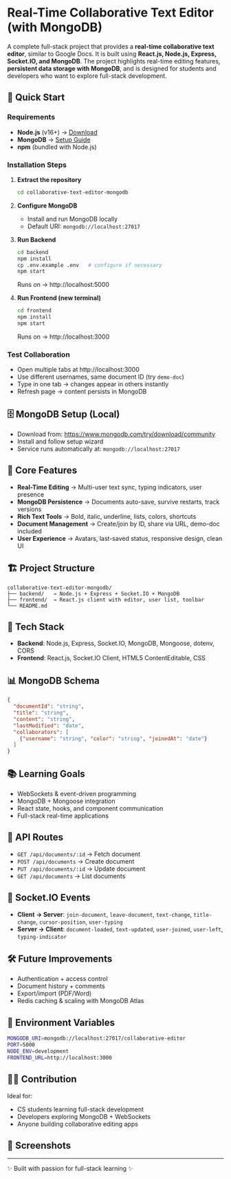 # Real-Time Collaborative Text Editor (with MongoDB)

A complete full-stack project that provides a **real-time collaborative text editor**, similar to Google Docs. 
It is built using **React.js, Node.js, Express, Socket.IO, and MongoDB**. 
The project highlights real-time editing features, **persistent data storage with MongoDB**, and is designed for students and developers who want to explore full-stack development.

## 🚀 Quick Start

### Requirements
- **Node.js** (v16+) → [Download](https://nodejs.org/)
- **MongoDB** → [Setup Guide](#-mongodb-setup)
- **npm** (bundled with Node.js)

### Installation Steps

1. **Extract the repository**
   ```bash
   cd collaborative-text-editor-mongodb
   ```

2. **Configure MongoDB**  
   - Install and run MongoDB locally  
   - Default URI: `mongodb://localhost:27017`

3. **Run Backend**
   ```bash
   cd backend
   npm install
   cp .env.example .env   # configure if necessary
   npm start
   ```
   Runs on → http://localhost:5000

4. **Run Frontend (new terminal)**
   ```bash
   cd frontend
   npm install
   npm start
   ```
   Runs on → http://localhost:3000

### Test Collaboration
- Open multiple tabs at http://localhost:3000  
- Use different usernames, same document ID (try `demo-doc`)  
- Type in one tab → changes appear in others instantly  
- Refresh page → content persists in MongoDB  

## 🗄️ MongoDB Setup (Local)
- Download from: https://www.mongodb.com/try/download/community  
- Install and follow setup wizard  
- Service runs automatically at: `mongodb://localhost:27017`

## 🎯 Core Features

- **Real-Time Editing** → Multi-user text sync, typing indicators, user presence  
- **MongoDB Persistence** → Documents auto-save, survive restarts, track versions  
- **Rich Text Tools** → Bold, italic, underline, lists, colors, shortcuts  
- **Document Management** → Create/join by ID, share via URL, demo-doc included  
- **User Experience** → Avatars, last-saved status, responsive design, clean UI  

## 🏗️ Project Structure
```
collaborative-text-editor-mongodb/
├── backend/   → Node.js + Express + Socket.IO + MongoDB
├── frontend/  → React.js client with editor, user list, toolbar
└── README.md
```

## 🔧 Tech Stack
- **Backend**: Node.js, Express, Socket.IO, MongoDB, Mongoose, dotenv, CORS  
- **Frontend**: React.js, Socket.IO Client, HTML5 ContentEditable, CSS  

## 📊 MongoDB Schema
```json
{
  "documentId": "string",
  "title": "string",
  "content": "string",
  "lastModified": "date",
  "collaborators": [
    {"username": "string", "color": "string", "joinedAt": "date"}
  ]
}
```

## 📚 Learning Goals
- WebSockets & event-driven programming  
- MongoDB + Mongoose integration  
- React state, hooks, and component communication  
- Full-stack real-time applications  

## 🚀 API Routes
- `GET /api/documents/:id` → Fetch document  
- `POST /api/documents` → Create document  
- `PUT /api/documents/:id` → Update document  
- `GET /api/documents` → List documents  

## 🔌 Socket.IO Events
- **Client → Server**: `join-document`, `leave-document`, `text-change`, `title-change`, `cursor-position`, `user-typing`  
- **Server → Client**: `document-loaded`, `text-updated`, `user-joined`, `user-left`, `typing-indicator`  

## 🛠️ Future Improvements
- Authentication + access control  
- Document history + comments  
- Export/import (PDF/Word)  
- Redis caching & scaling with MongoDB Atlas  

## 🔐 Environment Variables
```bash
MONGODB_URI=mongodb://localhost:27017/collaborative-editor
PORT=5000
NODE_ENV=development
FRONTEND_URL=http://localhost:3000
```

## 👨‍💻 Contribution
Ideal for:
- CS students learning full-stack development  
- Developers exploring MongoDB + WebSockets  
- Anyone building collaborative editing apps  

## 📝 Screenshots 



---
✨ Built with passion for full-stack learning ✨
